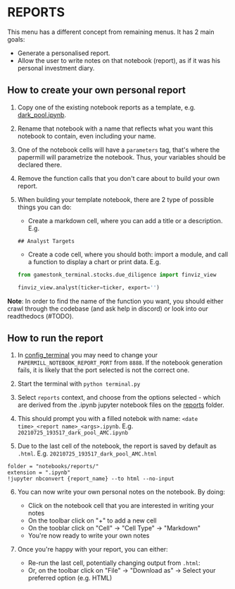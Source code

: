 # REPORTS

This menu has a different concept from remaining menus. It has 2 main goals:
 - Generate a personalised report.
 - Allow the user to write notes on that notebook (report), as if it was his personal investment diary.


## How to create your own personal report

1. Copy one of the existing notebook reports as a template, e.g. [dark_pool.ipynb](/gamestonk_terminal/reports/dark_pool.ipynb).

2. Rename that notebook with a name that reflects what you want this notebook to contain, even including your name. 

3. One of the notebook cells will have a `parameters` tag, that's where the papermill will parametrize the notebook. Thus, your variables should be declared there. 

4. Remove the function calls that you don't care about to build your own report.

5. When building your template notebook, there are 2 type of possible things you can do:
   * Create a markdown cell, where you can add a title or a description. E.g.
   ```
   ## Analyst Targets
   ```
   * Create a code cell, where you should both: import a module, and call a function to display a chart or print data. E.g.
   ```python
   from gamestonk_terminal.stocks.due_diligence import finviz_view

   finviz_view.analyst(ticker=ticker, export='')
   ```
   
**Note**: In order to find the name of the function you want, you should either crawl through the codebase (and ask help in discord) or look into our readthedocs (#TODO).


## How to run the report

1. In [config_terminal](/gamestonk_terminal/config_terminal.py) you may need to change your `PAPERMILL_NOTEBOOK_REPORT_PORT` from `8888`. If the notebook generation fails, it is likely that the port selected is not the correct one.

2. Start the terminal with `python terminal.py`

3. Select `reports` context, and choose from the options selected - which are derived from the .ipynb jupyter notebook files on the [reports](/gamestonk_terminal/reports/) folder.

4. This should prompt you with a filled notebok with name: `<date time>_<report name>_<args>.ipynb`. E.g. `20210725_193517_dark_pool_AMC.ipynb`

5. Due to the last cell of the notebook, the report is saved by default as `.html`. E.g.  `20210725_193517_dark_pool_AMC.html`
```
folder = "notebooks/reports/"
extension = ".ipynb"
!jupyter nbconvert {report_name} --to html --no-input
```

6. You can now write your own personal notes on the notebook. By doing:
   * Click on the notebook cell that you are interested in writing your notes
   * On the toolbar click on "+" to add a new cell
   * On the tooblar click on "Cell" -> "Cell Type" -> "Markdown"
   * You're now ready to write your own notes

7. Once you're happy with your report, you can either:
   * Re-run the last cell, potentially changing output from `.html`:
   * Or, on the toolbar click on "File" -> "Download as" -> Select your preferred option (e.g. HTML)
